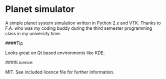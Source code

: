 Planet simulator
================

A simple planet system simulation written in Python 2.x and VTK.
Thanks to F.A. who was my coding buddy during the third semester programming class in my university time.

####Tip

Looks great on Qt based environments like KDE.

####Licence

MIT. See included licence file for further information.
